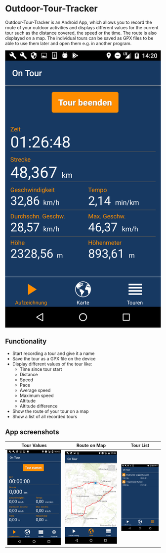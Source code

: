 # Outdoor-Tour-Tracker
Outdoor-Tour-Tracker is an Android App, which allows you to record the route of your outdoor activities and displays different values for the current tour such as the distance covered, the speed or the time. The route is also displayed on a map. The individual tours can be saved as GPX files to be able to use them later and open them e.g. in another program.

![Outdoor-Toor-Tracker](/Doc/Images/Outdoor_Tour_Tracker.png)

## Functionality
* Start recording a tour and give it a name
* Save the tour as a GPX file on the device
* Display different values of the tour like:
  * Time since tour start
  * Distance
  * Speed
  * Pace
  * Average speed
  * Maximum speed
  * Altitude
  * Altitude difference
* Show the route of your tour on a map
* Show a list of all recorded tours

## App screenshots
Tour Values | Route on Map | Tour List
------------|--------------|----------
![Tour Values](/Doc/Images/TourValues.png) | ![Route on Map](/Doc/Images/TourOnMap.png) | ![Tour List](/Doc/Images/TourList.png)
